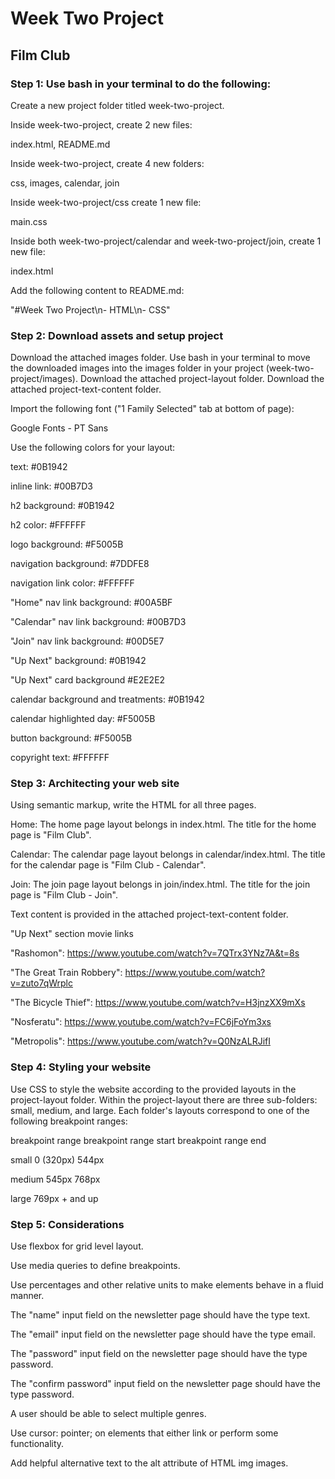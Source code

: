 # Week Two Project

## Film Club

### Step 1: Use bash in your terminal to do the following:

Create a new project folder titled week-two-project.

Inside week-two-project, create 2 new files:

index.html, README.md

Inside week-two-project, create 4 new folders:

css, images, calendar, join

Inside week-two-project/css create 1 new file:

main.css

Inside both week-two-project/calendar and week-two-project/join, create 1 new file:

index.html

Add the following content to README.md:

"#Week Two Project\n- HTML\n- CSS"

### Step 2: Download assets and setup project

Download the attached images folder.
Use bash in your terminal to move the downloaded images into the images folder in your project (week-two-project/images).
Download the attached project-layout folder.
Download the attached project-text-content folder.

Import the following font ("1 Family Selected" tab at bottom of page):

Google Fonts - PT Sans

Use the following colors for your layout:

text: #0B1942

inline link: #00B7D3

h2 background: #0B1942

h2 color: #FFFFFF

logo background: #F5005B

navigation background: #7DDFE8

navigation link color: #FFFFFF

"Home" nav link background: #00A5BF

"Calendar" nav link background: #00B7D3

"Join" nav link background: #00D5E7

"Up Next" background: #0B1942

"Up Next" card background #E2E2E2

calendar background and treatments: #0B1942

calendar highlighted day: #F5005B

button background: #F5005B

copyright text: #FFFFFF

### Step 3: Architecting your web site

Using semantic markup, write the HTML for all three pages.

Home: The home page layout belongs in index.html.
The title for the home page is "Film Club".

Calendar: The calendar page layout belongs in calendar/index.html.
The title for the calendar page is "Film Club - Calendar".

Join: The join page layout belongs in join/index.html.
The title for the join page is "Film Club - Join".

Text content is provided in the attached project-text-content folder.

"Up Next" section movie links

"Rashomon": https://www.youtube.com/watch?v=7QTrx3YNz7A&t=8s

"The Great Train Robbery": https://www.youtube.com/watch?v=zuto7qWrplc

"The Bicycle Thief": https://www.youtube.com/watch?v=H3jnzXX9mXs

"Nosferatu": https://www.youtube.com/watch?v=FC6jFoYm3xs

"Metropolis": https://www.youtube.com/watch?v=Q0NzALRJifI


### Step 4: Styling your website

Use CSS to style the website according to the provided layouts in the project-layout folder.
Within the project-layout there are three sub-folders: small, medium, and large. Each folder's layouts correspond to one of the following breakpoint ranges:

breakpoint range	breakpoint range start	breakpoint range end

small	0 (320px)	544px

medium	545px	768px

large	769px	+ and up

### Step 5: Considerations

Use flexbox for grid level layout.

Use media queries to define breakpoints.

Use percentages and other relative units to make elements behave in a fluid manner.

The "name" input field on the newsletter page should have the type text.

The "email" input field on the newsletter page should have the type email.

The "password" input field on the newsletter page should have the type password.

The "confirm password" input field on the newsletter page should have the type password.

A user should be able to select multiple genres.

Use cursor: pointer; on elements that either link or perform some functionality.

Add helpful alternative text to the alt attribute of HTML img images.

